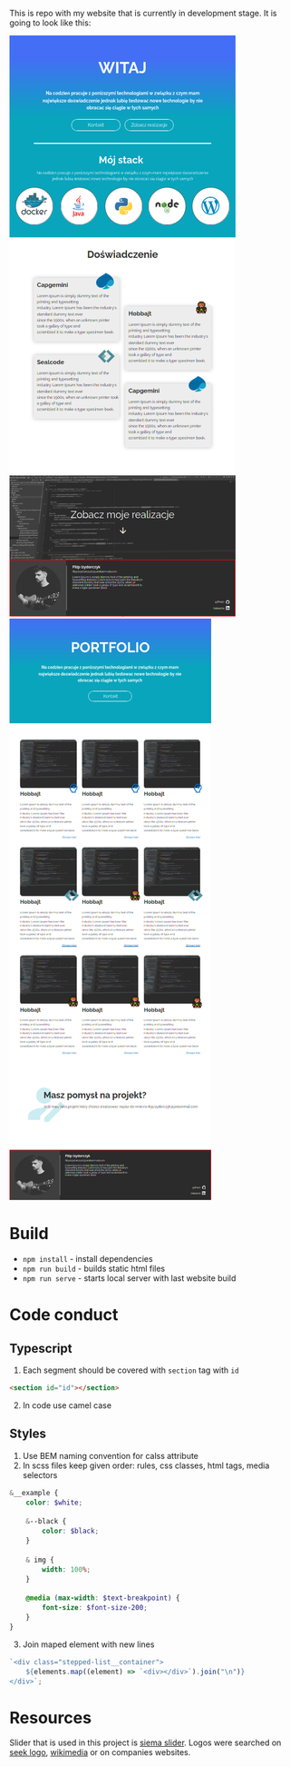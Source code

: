 This is repo with my website that is currently in development stage. It is going to look like this:

![](./mockups/main.png)
![](./mockups/portfolio.png)

# Build

-   `npm install` - install dependencies
-   `npm run build` - builds static html files
-   `npm run serve` - starts local server with last website build

# Code conduct

## Typescript

1. Each segment should be covered with `section` tag with `id`

```html
<section id="id"></section>
```

2. In code use camel case

## Styles

1. Use BEM naming convention for calss attribute
2. In scss files keep given order: rules, css classes, html tags, media selectors

```scss
&__example {
    color: $white;

    &--black {
        color: $black;
    }

    & img {
        width: 100%;
    }

    @media (max-width: $text-breakpoint) {
        font-size: $font-size-200;
    }
}
```

3. Join maped element with new lines

```js
`<div class="stepped-list__container">
    ${elements.map((element) => `<div></div>`).join("\n")}
</div>`;
```

# Resources

Slider that is used in this project is [siema slider](https://github.com/pawelgrzybek/siema).
Logos were searched on [seek logo](https://seeklogo.com/), [wikimedia](https://commons.wikimedia.org) or on companies websites.
